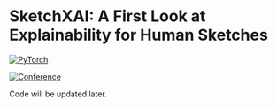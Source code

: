# SketchXAI: A First Look at Explainability for Human Sketches

<a href="https://pytorch.org/get-started/locally/"><img alt="PyTorch" src="https://img.shields.io/badge/PyTorch-ee4c2c?logo=pytorch&logoColor=white"></a>

[![Conference](http://img.shields.io/badge/CVPR-2023-6790AC.svg)](https://cvpr.thecvf.com/)

</div>

Code will be updated later.
